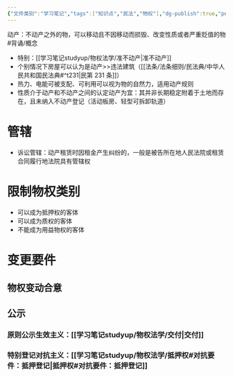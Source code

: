 ```yaml
---
{"文件类别":"学习笔记","tags":["知识点","民法","物权"],"dg-publish":true,"permalink":"/学习笔记studyup/物权法学/动产/","dgPassFrontmatter":true,"created":"2024-09-29T08:52:49.481+08:00","updated":"2024-11-30T14:55:37.990+08:00"}
---
```


动产：不动产之外的物，可以移动且不因移动而损毁、改变性质或者严重贬值的物 #背诵/概念 
- 特别：[[学习笔记studyup/物权法学/准不动产\|准不动产]]
- 个别情况下房屋可以认为是动产>>违法建筑（[[法条/法条细则/民法典/中华人民共和国民法典#^t231\|民第 231 条]]）
- 热力、电能可被支配、可利用可以视为物的自然力，适用动产规则
- 性质介于动产和不动产之间的认定动产为宜：其并非长期稳定附着于土地而存在，且未纳入不动产登记（活动板房、轻型可拆卸轨道）
# 管辖
- 诉讼管辖：动产租赁时因租金产生纠纷的，一般是被告所在地人民法院或租赁合同履行地法院具有管辖权
# 限制物权类别
- 可以成为抵押权的客体
- 可以成为质权的客体
- 不能成为用益物权的客体
# 变更要件
## 物权变动合意
## 公示
### 原则公示生效主义：[[学习笔记studyup/物权法学/交付\|交付]]
### 特别登记对抗主义：[[学习笔记studyup/物权法学/抵押权#对抗要件：抵押登记\|抵押权#对抗要件：抵押登记]]